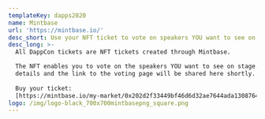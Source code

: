 ```yaml
---
templateKey: dapps2020
name: Mintbase
url: 'https://mintbase.io/'
desc_short: Use your NFT ticket to vote on speakers YOU want to see on stage!
desc_long: >-
  All DappCon tickets are NFT tickets created through Mintbase.

  The NFT enables you to vote on the speakers YOU want to see on stage. More
  details and the link to the voting page will be shared here shortly.  
  
  Buy your ticket:
  [https://mintbase.io/my-market/0x202d2f33449bf46d6d32ae7644ada130876461a4](https://mintbase.io/my-market/0x202d2f33449bf46d6d32ae7644ada130876461a4)
logo: /img/logo-black_700x700mintbasepng_square.png
---
```


